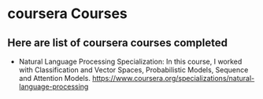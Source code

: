 # coursera Courses

## Here are list of coursera courses completed

- Natural Language Processing Specialization: In this course, I worked with Classification and Vector Spaces, Probabilistic Models, Sequence and Attention Models. https://www.coursera.org/specializations/natural-language-processing
